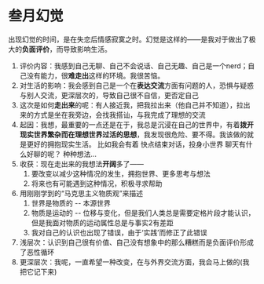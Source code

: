 # 叁月幻觉



出现幻觉的时间，是在失恋后情感寂寞之时。幻觉是这样的——是我对于做出了极大的**负面评价**，而导致影响生活。

1. 评价内容：我感到自己无聊、自己不会说话、自己无趣、自己是一个nerd；自己没有能力，很**难走出**这样的环境。我很苦恼。
2. 对生活的影响：我会感到自己是一个在**表达交流**方面有问题的人，恐惧与疑惑与别人交流，更深层次的，导致自己很不自信，更否定自己
3. 这次是如何**走出来**的呢：有人接近我，把我拉出来（他自己并不知道），拉出来的方式是坐在我旁边，会找我搭讪，与我完成了理想的交流
4. 起因：我想，最重要的一点还是在于，我总是沉浸在自己的世界中，有着**拨开现实世界繁杂而在理想世界过活的思想**，我发现很危险、要不得。我该做的就是更好的拥抱现实生活。 比如我会有着   快点结束对话，投身小世界 聊天有什么好聊的呢？ 种种想法...
5. 收获：现在走出来的我想法**开阔**多了——
   1. 要改变以减少这种情况的发生，拥抱世界、更多思考与想法
   2. 将来也有可能遇到这种情况，积极寻求帮助
6. 用刚刚学到的“马克思主义物质观”来描述
   1. 世界是物质的 -- 本源世界
   2. 物质是运动的 -- 位移与变化，但是我们人类总是需要定格片段才能认识，但是我面对物质的运动属性总是与事实2有差距
   3. 我对自己的认识也出现了错误，由于‘实践’而修正了此错误
7. 浅层次：认识到自己很有价值、自己没有想象中的那么糟糕而是负面评价形成了恶性循环
8. 更深层次：我呢，一直希望一种改变，在与外界交流方面，我会马上做的\(我把它记下来\) 

